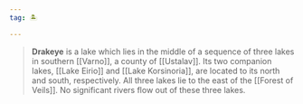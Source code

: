 ```yaml
---
tag: 🏝️

---
```

> **Drakeye** is a lake which lies in the middle of a sequence of three lakes in southern [[Varno]], a county of [[Ustalav]]. Its two companion lakes, [[Lake Eirio]] and [[Lake Korsinoria]], are located to its north and south, respectively. All three lakes lie to the east of the [[Forest of Veils]]. No significant rivers flow out of these three lakes.








